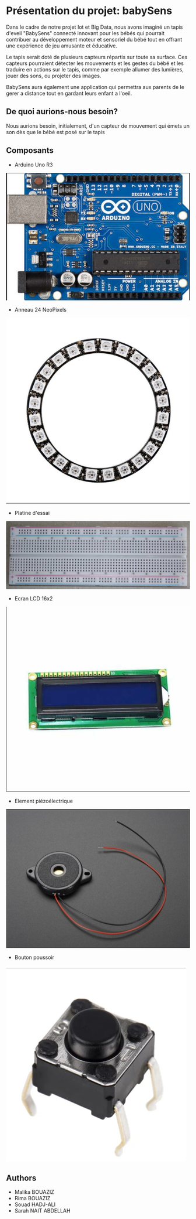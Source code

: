 # Présentation du projet: babySens

Dans le cadre de notre projet Iot et Big Data, nous avons imaginé un tapis d'eveil "BabySens" connecté innovant pour les bébés qui pourrait contribuer au développement moteur et sensoriel du bébé tout en offrant une expérience de jeu amusante et éducative.

Le tapis serait doté de plusieurs capteurs répartis sur toute sa surface. Ces capteurs pourraient détecter les mouvements et les gestes du bébé et les traduire en actions sur le tapis, comme par exemple allumer des lumières, jouer des sons, ou projeter des images.

BabySens aura également une application qui permettra aux parents de le gerer a distance tout en gardant leurs enfant a l'oeil.


## De quoi aurions-nous besoin?

Nous aurions besoin,  initialement, d'un capteur de mouvement qui émets un son dès que le bébé est posé sur le tapis 


## Composants

* Arduino Uno R3

![arduino](Images/arduino.jpg)

* Anneau 24 NeoPixels

![anneau](Images/neopixel.jpg)

*  Platine d'essai

![platine](Images/platine.jpg)

* Ecran LCD 16x2

![Ecran](Images/LCD.jpg)

* Element piézoélectrique

![Element](Images/element_piezoelctric.jpg)


* Bouton poussoir

![Bouton](Images/bouton.jpg)


## Authors

* Malika BOUAZIZ
* Rima BOUAZIZ
* Souad HADJ-ALI
* Sarah NAIT ABDELLAH
